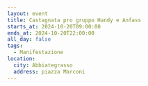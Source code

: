 ```yaml
---
layout: event
title: Castagnata pro gruppo Handy e Anfass
starts_at: 2024-10-20T09:00:00
ends_at: 2024-10-20T22:00:00
all_day: false
tags:
  - Manifestazione
location:
  city: Abbiategrasso
  address: piazza Marconi
---
```

